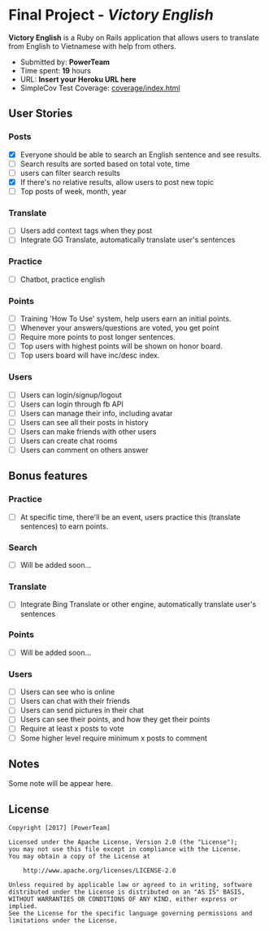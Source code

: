 # Final Project - *Victory English*

**Victory English** is a Ruby on Rails application that allows users to translate from English to Vietnamese with help from others.

- Submitted by: **PowerTeam**
- Time spent: **19** hours
- URL: **Insert your Heroku URL here**
- SimpleCov Test Coverage: [coverage/index.html](coverage/index.html)

## User Stories

### Posts

* [x] Everyone should be able to search an English sentence and see results.
* [ ] Search results are sorted based on total vote, time
* [ ] users can filter search results
* [x] If there's no relative results, allow users to post new topic
* [ ] Top posts of week, month, year

### Translate
* [ ] Users add context tags when they post
* [ ] Integrate GG Translate, automatically translate user's sentences

### Practice
* [ ] Chatbot, practice english

### Points

* [ ] Training 'How To Use' system, help users earn an initial points.
* [ ] Whenever your answers/questions are voted, you get point
* [ ] Require more points to post longer sentences.
* [ ] Top users with highest points will be shown on honor board.
* [ ] Top users board will have inc/desc index.

### Users

* [ ] Users can login/signup/logout
* [ ] Users can login through fb API
* [ ] Users can manage their info, including avatar
* [ ] Users can see all their posts in history
* [ ] Users can make friends with other users
* [ ] Users can create chat rooms
* [ ] Users can comment on others answer

## Bonus features

### Practice

* [ ] At specific time, there'll be an event, users practice this (translate sentences) to earn points.

### Search

* [ ] Will be added soon...

### Translate

* [ ] Integrate Bing Translate or other engine, automatically translate user's sentences

### Points

* [ ] Will be added soon...

### Users

* [ ] Users can see who is online
* [ ] Users can chat with their friends
* [ ] Users can send pictures in their chat
* [ ] Users can see their points, and how they get their points
* [ ] Require at least x posts to vote
* [ ] Some higher level require minimum x posts to comment

## Notes

Some note will be appear here.

## License

	Copyright [2017] [PowerTeam]

	Licensed under the Apache License, Version 2.0 (the "License");
	you may not use this file except in compliance with the License.
	You may obtain a copy of the License at

		http://www.apache.org/licenses/LICENSE-2.0

	Unless required by applicable law or agreed to in writing, software
	distributed under the License is distributed on an "AS IS" BASIS,
	WITHOUT WARRANTIES OR CONDITIONS OF ANY KIND, either express or implied.
	See the License for the specific language governing permissions and
	limitations under the License.

